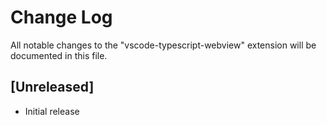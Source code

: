 # Change Log

All notable changes to the "vscode-typescript-webview" extension will be documented in this file.

## [Unreleased]

- Initial release